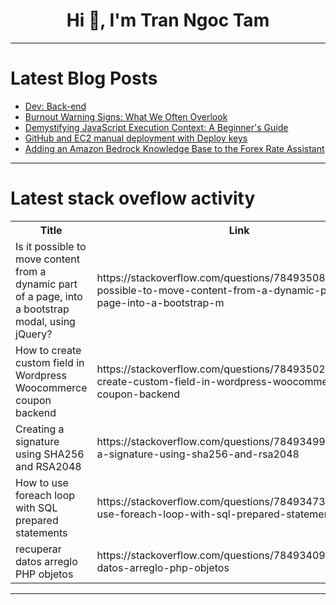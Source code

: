 <h1 align="center">Hi 👋, I'm Tran Ngoc Tam</h1>

---

# Latest Blog Posts 
<!-- BLOG-POST-LIST:START -->
- [Dev: Back-end](https://dev.to/r4nd3l/dev-back-end-nej)
- [Burnout Warning Signs: What We Often Overlook](https://dev.to/arooj/burnout-warning-signs-what-we-often-overlook-4oj2)
- [Demystifying JavaScript Execution Context: A Beginner&#39;s Guide](https://dev.to/jps27cse/demystifying-javascript-execution-context-a-beginners-guide-47i5)
- [GitHub and EC2 manual deployment with Deploy keys](https://dev.to/said7388/github-and-ec2-manual-deployment-with-deploy-keys-397d)
- [Adding an Amazon Bedrock Knowledge Base to the Forex Rate Assistant](https://dev.to/aws-builders/adding-an-amazon-bedrock-knowledge-base-to-the-forex-rate-assistant-488f)
<!-- BLOG-POST-LIST:END -->

---

# Latest stack oveflow activity
<table>
  <tr><th>Title</th><th>Link</th></tr>
  <!-- STACKOVERFLOW:START --><tr><td>Is it possible to move content from a dynamic part of a page, into a bootstrap modal, using jQuery?</td><td>https://stackoverflow.com/questions/78493508/is-it-possible-to-move-content-from-a-dynamic-part-of-a-page-into-a-bootstrap-m</td></tr><tr><td>How to create custom field in Wordpress Woocommerce coupon backend</td><td>https://stackoverflow.com/questions/78493502/how-to-create-custom-field-in-wordpress-woocommerce-coupon-backend</td></tr><tr><td>Creating a signature using SHA256 and RSA2048</td><td>https://stackoverflow.com/questions/78493499/creating-a-signature-using-sha256-and-rsa2048</td></tr><tr><td>How to use foreach loop with SQL prepared statements</td><td>https://stackoverflow.com/questions/78493473/how-to-use-foreach-loop-with-sql-prepared-statements</td></tr><tr><td>recuperar datos arreglo PHP objetos</td><td>https://stackoverflow.com/questions/78493409/recuperar-datos-arreglo-php-objetos</td></tr><!-- STACKOVERFLOW:END -->
</table>

---


